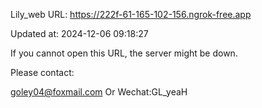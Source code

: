Lily_web URL: https://222f-61-165-102-156.ngrok-free.app

Updated at: 2024-12-06 09:18:27

If you cannot open this URL, the server might be down.

Please contact: 

goley04@foxmail.com Or Wechat:GL_yeaH